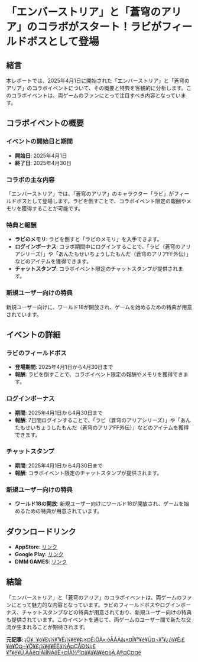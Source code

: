 # 「エンバーストリア」と「蒼穹のアリア」のコラボがスタート！ラビがフィールドボスとして登場

## 緒言

本レポートでは、2025年4月1日に開始された「エンバーストリア」と「蒼穹のアリア」のコラボイベントについて、その概要と特典を客観的に分析します。このコラボイベントは、両ゲームのファンにとって注目すべき内容となっています。

## コラボイベントの概要

### イベントの開始日と期間

- **開始日**: 2025年4月1日
- **終了日**: 2025年4月30日

### コラボの主な内容

「エンバーストリア」では、「蒼穹のアリア」のキャラクター「ラビ」がフィールドボスとして登場します。ラビを倒すことで、コラボイベント限定の報酬やメモリを獲得することが可能です。

### 特典と報酬

- **ラビのメモリ**: ラビを倒すと「ラビのメモリ」を入手できます。
- **ログインボーナス**: コラボ期間中にログインすることで、「ラビ（蒼穹のアリアシリーズ）」や「あんたもせいちょうしたもんだ（蒼穹のアリアFF外伝）」などのアイテムを獲得できます。
- **チャットスタンプ**: コラボイベント限定のチャットスタンプが提供されます。

### 新規ユーザー向けの特典

新規ユーザー向けに、ワールド18が開放され、ゲームを始めるための特典が用意されています。

## イベントの詳細

### ラビのフィールドボス

- **登場期間**: 2025年4月1日から4月30日まで
- **報酬**: ラビを倒すことで、コラボイベント限定の報酬やメモリを獲得できます。

### ログインボーナス

- **期間**: 2025年4月1日から4月30日まで
- **報酬**: 7日間ログインすることで、「ラビ（蒼穹のアリアシリーズ）」や「あんたもせいちょうしたもんだ（蒼穹のアリアFF外伝）」などのアイテムを獲得できます。

### チャットスタンプ

- **期間**: 2025年4月1日から4月30日まで
- **報酬**: コラボイベント限定のチャットスタンプが提供されます。

### 新規ユーザー向けの特典

- **ワールド18の開放**: 新規ユーザー向けにワールド18が開放され、ゲームを始めるための特典が用意されています。

## ダウンロードリンク

- **AppStore**: [リンク](https://sqex.to/SWL0F)
- **Google Play**: [リンク](https://sqex.to/jCudZ)
- **DMM GAMES**: [リンク](https://sqex.to/GJx54)

## 結論

「エンバーストリア」と「蒼穹のアリア」のコラボイベントは、両ゲームのファンにとって魅力的な内容となっています。ラビのフィールドボスやログインボーナス、チャットスタンプなどの特典が用意されており、新規ユーザー向けの特典も提供されています。このイベントを通じて、両ゲームのユーザー間で新たな交流が生まれることが期待されます。

**元記事:** [¡Ö¥¨¥ó¥Ð¡¼¥¹¥È¡¼¥ê¥¢¡×¤È¡ÖÀ»·õÅÁÀâ¡×¤Î¥³¥é¥Ü¤¬¥¹¥¿¡¼¥È¡£¥é¥Ó¤¬¥Õ¥£¡¼¥ë¥ÉËâ½Ã¤ÇÅÐ¾ì¡£¥³¥é¥Ü¸ÂÄê¤ÎÀìÍÑÁõÈ÷¤ÎÀ½ºî¤ä¥á¥â¥ê¤òÀ¸À®¤Ç¤­¤ë](https://www.4gamer.net/games/846/G084629/20250401050/)